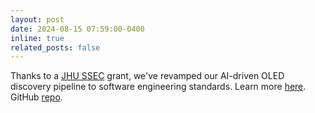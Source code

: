 ```yaml
---
layout: post
date: 2024-08-15 07:59:00-0400
inline: true
related_posts: false
---
```


Thanks to a [JHU SSEC](https://ai.jhu.edu/ssec/about/) grant, we've revamped our AI-driven OLED discovery pipeline to software engineering standards. Learn more [here](https://ai.jhu.edu/ssec/research/molecular-discovery-pipelines/). GitHub [repo](https://github.com/ssec-jhu/bluephos).